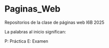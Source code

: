 # Paginas_Web
Repositorios de la clase de páginas web I6B 2025

La palabras al inicio significan:

P: Práctica
E: Examen
